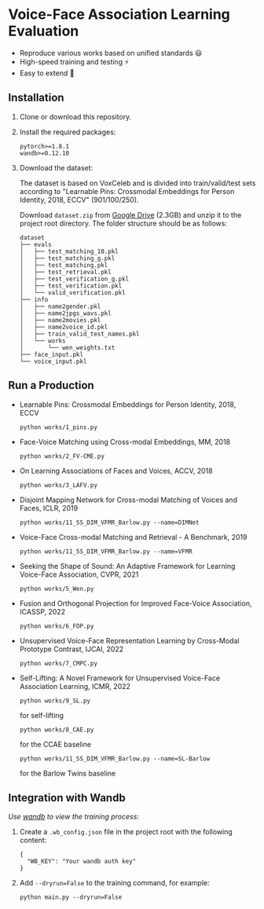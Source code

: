 # Voice-Face Association Learning Evaluation

- Reproduce various works based on unified standards 😃
- High-speed training and testing ⚡
- Easy to extend 💭

## Installation

1. Clone or download this repository.

2. Install the required packages:

   ```
   pytorch>=1.8.1
   wandb>=0.12.10
   ```

3. Download the dataset:

   The dataset is based on VoxCeleb and is divided into train/valid/test sets according to "Learnable Pins: Crossmodal Embeddings for Person Identity, 2018, ECCV" (901/100/250).

   Download `dataset.zip` from [Google Drive](https://drive.google.com/file/d/1sVQ7I4_9rwWF18vk4VZFVAx-8Inv-wlT/view?usp=sharing) (2.3GB) and unzip it to the project root directory. The folder structure should be as follows:
   
   ```
   dataset
   ├── evals
   │   ├── test_matching_10.pkl
   │   ├── test_matching_g.pkl
   │   ├── test_matching.pkl
   │   ├── test_retrieval.pkl
   │   ├── test_verification_g.pkl
   │   ├── test_verification.pkl
   │   └── valid_verification.pkl
   ├── info
   │   ├── name2gender.pkl
   │   ├── name2jpgs_wavs.pkl
   │   ├── name2movies.pkl
   │   ├── name2voice_id.pkl
   │   ├── train_valid_test_names.pkl
   │   └── works
   │       └── wen_weights.txt
   ├── face_input.pkl
   └── voice_input.pkl
   ```
   
   

## Run a Production

- Learnable Pins: Crossmodal Embeddings for Person Identity, 2018, ECCV

  ```
  python works/1_pins.py
  ```

- Face-Voice Matching using Cross-modal Embeddings, MM, 2018

  ```
  python works/2_FV-CME.py
  ```

- On Learning Associations of Faces and Voices, ACCV, 2018

  ```
  python works/3_LAFV.py
  ```

- Disjoint Mapping Network for Cross-modal Matching of Voices and Faces, ICLR, 2019

  ```
  python works/11_SS_DIM_VFMR_Barlow.py --name=DIMNet
  ```

- Voice-Face Cross-modal Matching and Retrieval - A Benchmark, 2019

  ```
  python works/11_SS_DIM_VFMR_Barlow.py --name=VFMR
  ```

- Seeking the Shape of Sound: An Adaptive Framework for Learning Voice-Face Association, CVPR, 2021

  ```
  python works/5_Wen.py
  ```

- Fusion and Orthogonal Projection for Improved Face-Voice Association, ICASSP, 2022

  ```
  python works/6_FOP.py
  ```

- Unsupervised Voice-Face Representation Learning by Cross-Modal Prototype Contrast, IJCAI, 2022

  ```
  python works/7_CMPC.py
  ```

- Self-Lifting: A Novel Framework for Unsupervised Voice-Face Association Learning, ICMR, 2022

  ```
  python works/9_SL.py
  ```

  for self-lifting 

  ```
  python works/8_CAE.py
  ```

  for the CCAE baseline 

  ```
  python works/11_SS_DIM_VFMR_Barlow.py --name=SL-Barlow
  ```

  for the Barlow Twins baseline 

## Integration with Wandb

*Use [wandb](https://wandb.ai) to view the training process:*

1. Create a `.wb_config.json` file in the project root with the following content:

   ```
   {
     "WB_KEY": "Your wandb auth key"
   }
   ```

2. Add `--dryrun=False` to the training command, for example:

   ```
   python main.py --dryrun=False
   ```

## 